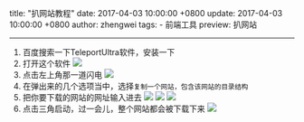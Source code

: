 title: "扒网站教程"
date: 2017-04-03 10:00:00 +0800
update: 2017-04-03 10:00:00 +0800
author: zhengwei
tags:
    - 前端工具
preview: 扒网站

---
<!-- TOC -->


<!-- /TOC -->

1. 百度搜索一下TeleportUltra软件，安装一下
2. 打开这个软件
![](http://i1.piimg.com/567571/d0be50516a7e2b70.png)
3. 点击左上角那一道闪电
![](http://i1.piimg.com/567571/1d03dc7a0aa55f36.png)
4. 在弹出来的几个选项当中，选择`复制一个网站，包含该网站的目录结构`
5. 把你要下载的网站的网址输入进去
![](http://p1.bpimg.com/567571/79bec75601b46bdf.png)
![](http://p1.bqimg.com/567571/77e15f9ca8e2c5fd.png)
![](http://p1.bpimg.com/567571/9a177a27f9d92ccd.png)
6. 点击三角启动，过一会儿，整个网站都会被下载下来
![](http://p1.bqimg.com/567571/a6f4b028091b93f6.png)